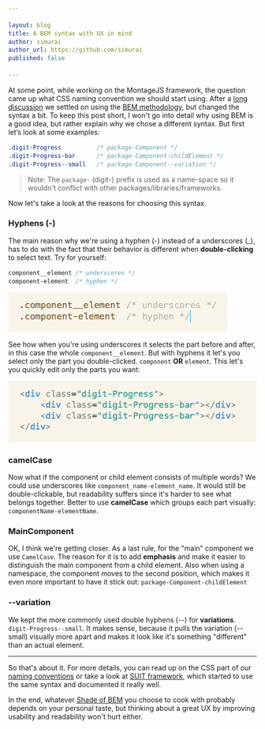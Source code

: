 ```yaml
---

layout: blog
title: A BEM syntax with UX in mind
author: simurai
author_url: https://github.com/simurai
published: false

---
```


At some point, while working on the MontageJS framework, the question came up what CSS naming convention we should start using. After a [long discussion](https://github.com/montagejs/montage/issues/795) we settled on using the [BEM methodology](http://bem.info/method/definitions/), but changed the syntax a bit. To keep this post short, I won't go into detail why using BEM is a good idea, but rather explain why we chose a different syntax. But first let’s look at some examples:

```css
.digit-Progress          /* package-Component */
.digit-Progress-bar      /* package-Component-childElement */
.digit-Progress--small   /* package-Component--variation */
```

> Note: The `package-` (digit-) prefix is used as a name-space so it wouldn't conflict with other packages/libraries/frameworks.

Now let's take a look at the reasons for choosing this syntax.

### Hyphens (-)
The main reason why we're using a hyphen (-) instead of a underscores (_), has to do with the fact that their behavior is different when __double-clicking__ to select text. Try for yourself:

```css
component__element /* underscores */
component-element  /* hyphen */
```

![naming-conventions-1](/images/blog/naming-conventions-1.gif)

See how when you're using underscores it selects the part before and after, in this case the whole `component__element`. But with hyphens it let's you select only the part you double-clicked. `component` __OR__ `element`. This let's you quickly edit only the parts you want:

![naming-conventions-2](/images/blog/naming-conventions-2.gif)

### camelCase
Now what if the component or child element consists of multiple words? We could use underscores like `component_name-element_name`. It would still be double-clickable, but readability suffers since it's harder to see what belongs together. Better to use __camelCase__ which groups each part visually: `componentName-elementName`.

### MainComponent
OK, I think we're getting closer. As a last rule, for the "main" component we use `CamelCase`. The reason for it is to add __emphasis__ and make it easier to distinguish the main component from a child element. Also when using a namespace, the component moves to the second position, which makes it even more important to have it stick out: `package-Component-childElement`

### --variation
We kept the more commonly used double hyphens (--) for __variations__. `digit-Progress--small`. It makes sense, because it pulls the variation (--small) visually more apart and makes it look like it's something "different" than an actual element.

-------------

So that's about it. For more details, you can read up on the CSS part of our [naming conventions](http://montagejs.org/docs/naming-conventions.html#toc_3) or take a look at [SUIT framework](https://github.com/suitcss/suit/blob/master/doc/naming-conventions.md), which started to use the same syntax and documented it really well.

In the end, whatever [Shade of BEM](http://blog.kaelig.fr/post/48196348743/fifty-shades-of-bem) you choose to cook with probably depends on your personal taste, but thinking about a great UX by improving usability and readability won't hurt either.
